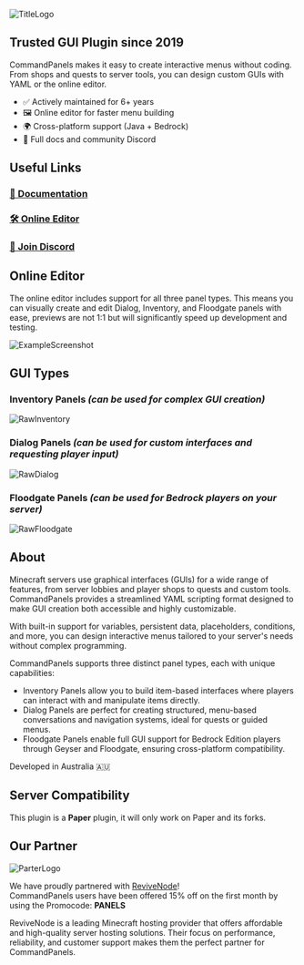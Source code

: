![TitleLogo](https://commandpanels.net/resource_images/main_logo.png)

## Trusted GUI Plugin since 2019

CommandPanels makes it easy to create interactive menus without coding.  
From shops and quests to server tools, you can design custom GUIs with YAML or the online editor.

- ✅ Actively maintained for 6+ years
- 🖼️ Online editor for faster menu building
- 🌍 Cross-platform support (Java + Bedrock)
- 📘 Full docs and community Discord

## Useful Links

### [📘 Documentation](https://docs.commandpanels.net)
### [🛠️ Online Editor](https://commandpanels.net/editor)
### [💬 Join Discord](https://discord.gg/WFQMTZxa53)

## Online Editor
The online editor includes support for all three panel types. This means you can visually create and edit Dialog, Inventory, and Floodgate panels with ease, previews are not 1:1 but will significantly speed up development and testing.

![ExampleScreenshot](https://commandpanels.net/resource_images/example_editor.png)

## GUI Types

### Inventory Panels *(can be used for complex GUI creation)*
![RawInventory](https://commandpanels.net/resource_images/raw_inventory.webp)
### Dialog Panels *(can be used for custom interfaces and requesting player input)*
![RawDialog](https://commandpanels.net/resource_images/raw_dialog.webp)
### Floodgate Panels *(can be used for Bedrock players on your server)*
![RawFloodgate](https://commandpanels.net/resource_images/raw_floodgate.webp)

## About
Minecraft servers use graphical interfaces (GUIs) for a wide range of features,
from server lobbies and player shops to quests and custom tools. CommandPanels provides a
streamlined YAML scripting format designed to make GUI creation both accessible and highly customizable.

With built-in support for variables, persistent data, placeholders,
conditions, and more, you can design interactive menus tailored to your server's needs without complex programming.

CommandPanels supports three distinct panel types, each with unique capabilities:

- Inventory Panels allow you to build item-based interfaces where players can interact with and manipulate items directly.
- Dialog Panels are perfect for creating structured, menu-based conversations and navigation systems, ideal for quests or guided menus.
- Floodgate Panels enable full GUI support for Bedrock Edition players through Geyser and Floodgate, ensuring cross-platform compatibility.

Developed in Australia 🇦🇺

## Server Compatibility

This plugin is a **Paper** plugin, it will only work on Paper and its forks.

## Our Partner

![ParterLogo](https://commandpanels.net/resource_images/partner_logo.png)

We have proudly partnered with [ReviveNode](http://billing.revivenode.com/aff.php?aff=379)!  
CommandPanels users have been offered 15% off on the first month by using the Promocode: **PANELS**

ReviveNode is a leading Minecraft hosting provider that offers affordable and high-quality server hosting solutions.
Their focus on performance, reliability, and customer support makes them the perfect partner for CommandPanels.